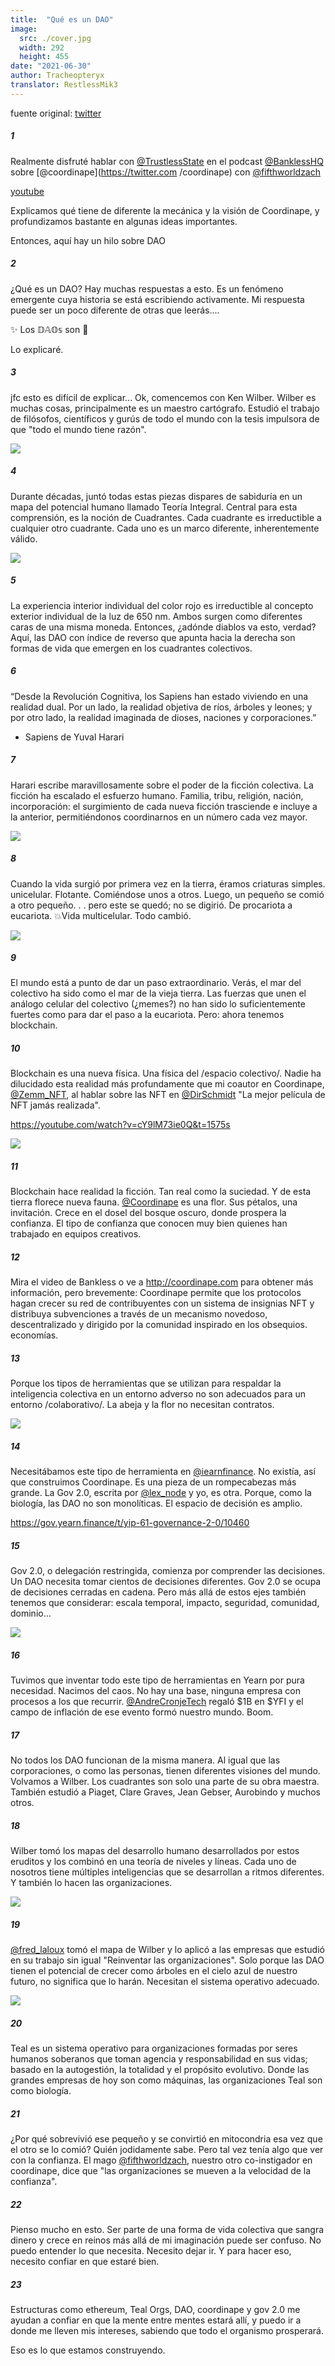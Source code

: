```yaml
---
title:  "Qué es un DAO"
image:
  src: ./cover.jpg
  width: 292
  height: 455
date: "2021-06-30"
author: Tracheopteryx
translator: RestlessMik3
---
```


fuente original: [twitter](https://twitter.com/tracheopteryx/status/1410243752434753547)

##### 1
Realmente disfruté hablar con [@TrustlessState](https://twitter.com/TrustlessState) en el podcast [@BanklessHQ](https://twitter.com/BanklessHQ) sobre [@coordinape](https://twitter.com /coordinape) con [@fifthworldzach](https://twitter.com/fifthworldzach)

[youtube](https://www.youtube.com/watch?v=JM0zF3AzFno)

Explicamos qué tiene de diferente la mecánica y la visión de Coordinape, y profundizamos bastante en algunas ideas importantes.

Entonces, aquí hay un hilo sobre DAO

##### 2
¿Qué es un DAO? Hay muchas respuestas a esto. Es un fenómeno emergente cuya historia se está escribiendo activamente. Mi respuesta puede ser un poco diferente de otras que leerás....

✨ Los 𝔻𝔸𝕆𝕤 son 🧫

Lo explicaré.

##### 3
jfc esto es difícil de explicar... Ok, comencemos con Ken Wilber. Wilber es muchas cosas, principalmente es un maestro cartógrafo. Estudió el trabajo de filósofos, científicos y gurús de todo el mundo con la tesis impulsora de que "todo el mundo tiene razón".

![](./1.jpg?w=292&h=455)

##### 4
Durante décadas, juntó todas estas piezas dispares de sabiduría en un mapa del potencial humano llamado Teoría Integral. Central para esta comprensión, es la noción de Cuadrantes. Cada cuadrante es irreductible a cualquier otro cuadrante. Cada uno es un marco diferente, inherentemente válido.

![](./2.jpg?w=472&h=466)

##### 5
La experiencia interior individual del color rojo es irreductible al concepto exterior individual de la luz de 650 nm. Ambos surgen como diferentes caras de una misma moneda. Entonces, ¿adónde diablos va esto, verdad? Aquí, las DAO con índice de reverso que apunta hacia la derecha son formas de vida que emergen en los cuadrantes colectivos.

##### 6
“Desde la Revolución Cognitiva, los Sapiens han estado viviendo en una realidad dual. Por un lado, la realidad objetiva de ríos, árboles y leones; y por otro lado, la realidad imaginada de dioses, naciones y corporaciones.”
- Sapiens de Yuval Harari

##### 7
Harari escribe maravillosamente sobre el poder de la ficción colectiva. La ficción ha escalado el esfuerzo humano. Familia, tribu, religión, nación, incorporación: el surgimiento de cada nueva ficción trasciende e incluye a la anterior, permitiéndonos coordinarnos en un número cada vez mayor.

![](./3.jpg?w=511&h=680)

##### 8
Cuando la vida surgió por primera vez en la tierra, éramos criaturas simples. unicelular. Flotante. Comiéndose unos a otros. Luego, un pequeño se comió a otro pequeño. . . pero este se quedó; no se digirió. De procariota a eucariota. 💥Vida multicelular. Todo cambió.

![](./4.jpg?w=680&h=379)

##### 9
El mundo está a punto de dar un paso extraordinario. Verás, el mar del colectivo ha sido como el mar de la vieja tierra. Las fuerzas que unen el análogo celular del colectivo (¿memes?) no han sido lo suficientemente fuertes como para dar el paso a la eucariota. Pero: ahora tenemos blockchain.

##### 10
Blockchain es una nueva física. Una física del /espacio colectivo/. Nadie ha dilucidado esta realidad más profundamente que mi coautor en Coordinape, [@Zemm_NFT](https://twitter.com/Zemm_NFT), al hablar sobre las NFT en [@DirSchmidt](https://twitter.com/DirSchmidt ) "La mejor película de NFT jamás realizada".

https://youtube.com/watch?v=cY9lM73ie0Q&t=1575s

![](./5.jpg?w=650&h=1621)

##### 11
Blockchain hace realidad la ficción. Tan real como la suciedad. Y de esta tierra florece nueva fauna. [@Coordinape](https://twitter.com/coordinape) es una flor. Sus pétalos, una invitación. Crece en el dosel del bosque oscuro, donde prospera la confianza. El tipo de confianza que conocen muy bien quienes han trabajado en equipos creativos.

##### 12
Mira el video de Bankless o ve a http://coordinape.com para obtener más información, pero brevemente: Coordinape permite que los protocolos hagan crecer su red de contribuyentes con un sistema de insignias NFT y distribuya subvenciones a través de un mecanismo novedoso, descentralizado y dirigido por la comunidad inspirado en los obsequios. economías.

##### 13
Porque los tipos de herramientas que se utilizan para respaldar la inteligencia colectiva en un entorno adverso no son adecuados para un entorno /colaborativo/. La abeja y la flor no necesitan contratos.

![](./6.jpg?w=680&h=523)

##### 14
Necesitábamos este tipo de herramienta en [@iearnfinance](https://twitter.com/iearnfinance). No existía, así que construimos Coordinape. Es una pieza de un rompecabezas más grande. La Gov 2.0, escrita por [@lex_node](https://twitter.com/lex_node) y yo, es otra. Porque, como la biología, las DAO no son monolíticas. El espacio de decisión es amplio.

https://gov.yearn.finance/t/yip-61-governance-2-0/10460

##### 15
Gov 2.0, o delegación restringida, comienza por comprender las decisiones. Un DAO necesita tomar cientos de decisiones diferentes. Gov 2.0 se ocupa de decisiones cerradas en cadena. Pero más allá de estos ejes también tenemos que considerar: escala temporal, impacto, seguridad, comunidad, dominio…

![](./7.jpg?w=1450&h=496)

##### 16
Tuvimos que inventar todo este tipo de herramientas en Yearn por pura necesidad. Nacimos del caos. No hay una base, ninguna empresa con procesos a los que recurrir. [@AndreCronjeTech](https://twitter.com/AndreCronjeTech) regaló $1B en $YFI y el campo de inflación de ese evento formó nuestro mundo. Boom.

##### 17
No todos los DAO funcionan de la misma manera. Al igual que las corporaciones, o como las personas, tienen diferentes visiones del mundo. Volvamos a Wilber. Los cuadrantes son solo una parte de su obra maestra. También estudió a Piaget, Clare Graves, Jean Gebser, Aurobindo y muchos otros.

##### 18
Wilber tomó los mapas del desarrollo humano desarrollados por estos eruditos y los combinó en una teoría de niveles y líneas. Cada uno de nosotros tiene múltiples inteligencias que se desarrollan a ritmos diferentes. Y también lo hacen las organizaciones.

![](./8.jpg?w=680&h=451)

##### 19
[@fred_laloux](https://twitter.com/fred_laloux) tomó el mapa de Wilber y lo aplicó a las empresas que estudió en su trabajo sin igual "Reinventar las organizaciones". Solo porque las DAO tienen el potencial de crecer como árboles en el cielo azul de nuestro futuro, no significa que lo harán. Necesitan el sistema operativo adecuado.

![](./9.jpg?w=360&h=162)

##### 20
Teal es un sistema operativo para organizaciones formadas por seres humanos soberanos que toman agencia y responsabilidad en sus vidas; basado en la autogestión, la totalidad y el propósito evolutivo. Donde las grandes empresas de hoy son como máquinas, las organizaciones Teal son como biología.

##### 21
¿Por qué sobrevivió ese pequeño y se convirtió en mitocondria esa vez que el otro se lo comió? Quién jodidamente sabe. Pero tal vez tenía algo que ver con la confianza. El mago [@fifthworldzach](https://twitter.com/fifthworldzach), nuestro otro co-instigador en coordinape, dice que "las organizaciones se mueven a la velocidad de la confianza".

##### 22
Pienso mucho en esto. Ser parte de una forma de vida colectiva que sangra dinero y crece en reinos más allá de mi imaginación puede ser confuso. No puedo entender lo que necesita. Necesito dejar ir. Y para hacer eso, necesito confiar en que estaré bien.

##### 23
Estructuras como ethereum, Teal Orgs, DAO, coordinape y gov 2.0 me ayudan a confiar en que la mente entre mentes estará allí, y puedo ir a donde me lleven mis intereses, sabiendo que todo el organismo prosperará.

Eso es lo que estamos construyendo.

